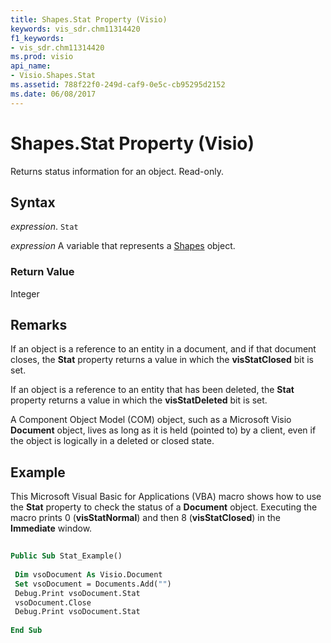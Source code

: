 ```yaml
---
title: Shapes.Stat Property (Visio)
keywords: vis_sdr.chm11314420
f1_keywords:
- vis_sdr.chm11314420
ms.prod: visio
api_name:
- Visio.Shapes.Stat
ms.assetid: 788f22f0-249d-caf9-0e5c-cb95295d2152
ms.date: 06/08/2017
---
```



# Shapes.Stat Property (Visio)

Returns status information for an object. Read-only.


## Syntax

 _expression_. `Stat`

 _expression_ A variable that represents a [Shapes](./Visio.Shapes.md) object.


### Return Value

Integer


## Remarks

If an object is a reference to an entity in a document, and if that document closes, the  **Stat** property returns a value in which the **visStatClosed** bit is set.

If an object is a reference to an entity that has been deleted, the  **Stat** property returns a value in which the **visStatDeleted** bit is set.

A Component Object Model (COM) object, such as a Microsoft Visio  **Document** object, lives as long as it is held (pointed to) by a client, even if the object is logically in a deleted or closed state.


## Example

This Microsoft Visual Basic for Applications (VBA) macro shows how to use the  **Stat** property to check the status of a **Document** object. Executing the macro prints 0 (**visStatNormal**) and then 8 (**visStatClosed**) in the **Immediate** window.


```vb
 
Public Sub Stat_Example() 
 
 Dim vsoDocument As Visio.Document 
 Set vsoDocument = Documents.Add("") 
 Debug.Print vsoDocument.Stat 
 vsoDocument.Close 
 Debug.Print vsoDocument.Stat 
 
End Sub
```


